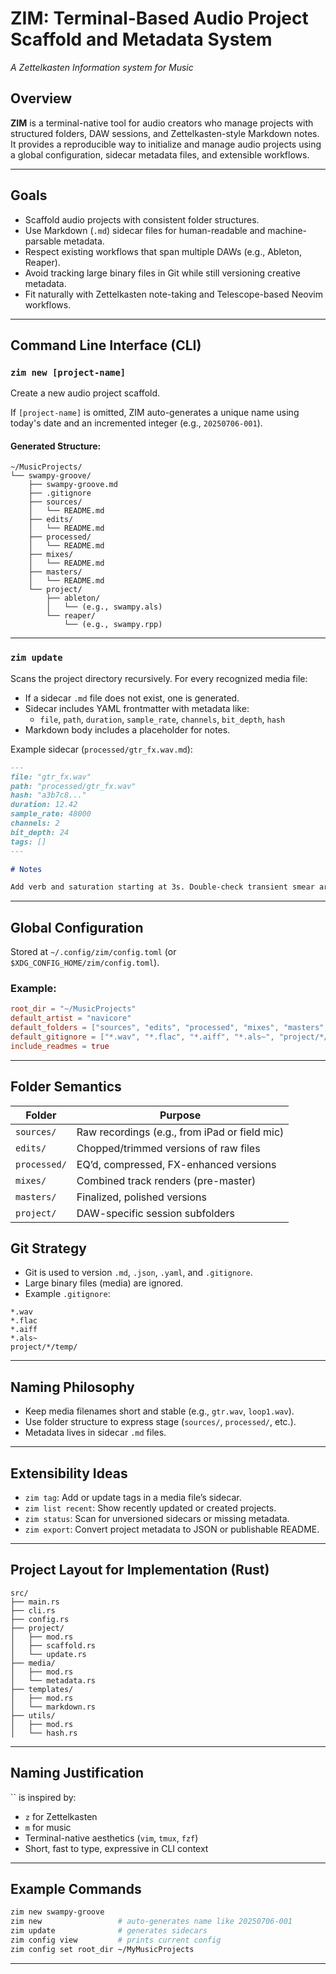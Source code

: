 # ZIM: Terminal-Based Audio Project Scaffold and Metadata System

*A Zettelkasten Information system for Music*

## Overview

**ZIM** is a terminal-native tool for audio creators who manage projects with
structured folders, DAW sessions, and Zettelkasten-style Markdown notes. It
provides a reproducible way to initialize and manage audio projects using a
global configuration, sidecar metadata files, and extensible workflows.

---

## Goals

- Scaffold audio projects with consistent folder structures.
- Use Markdown (`.md`) sidecar files for human-readable and machine-parsable metadata.
- Respect existing workflows that span multiple DAWs (e.g., Ableton, Reaper).
- Avoid tracking large binary files in Git while still versioning creative metadata.
- Fit naturally with Zettelkasten note-taking and Telescope-based Neovim workflows.

---

## Command Line Interface (CLI)

### `zim new [project-name]`

Create a new audio project scaffold.

If `[project-name]` is omitted, ZIM auto-generates a unique name using today's
date and an incremented integer (e.g., `20250706-001`).

#### Generated Structure:

```
~/MusicProjects/
└── swampy-groove/
    ├── swampy-groove.md
    ├── .gitignore
    ├── sources/
    │   └── README.md
    ├── edits/
    │   └── README.md
    ├── processed/
    │   └── README.md
    ├── mixes/
    │   └── README.md
    ├── masters/
    │   └── README.md
    └── project/
        ├── ableton/
        │   └── (e.g., swampy.als)
        └── reaper/
            └── (e.g., swampy.rpp)
```

---

### `zim update`

Scans the project directory recursively. For every recognized media file:

- If a sidecar `.md` file does not exist, one is generated.
- Sidecar includes YAML frontmatter with metadata like:
  - `file`, `path`, `duration`, `sample_rate`, `channels`, `bit_depth`, `hash`
- Markdown body includes a placeholder for notes.

Example sidecar (`processed/gtr_fx.wav.md`):

```markdown
---
file: "gtr_fx.wav"
path: "processed/gtr_fx.wav"
hash: "a3b7c8..."
duration: 12.42
sample_rate: 48000
channels: 2
bit_depth: 24
tags: []
---

# Notes

Add verb and saturation starting at 3s. Double-check transient smear around 9s.
```

---

## Global Configuration

Stored at `~/.config/zim/config.toml` (or `$XDG_CONFIG_HOME/zim/config.toml`).

### Example:

```toml
root_dir = "~/MusicProjects"
default_artist = "navicore"
default_folders = ["sources", "edits", "processed", "mixes", "masters", "project"]
default_gitignore = ["*.wav", "*.flac", "*.aiff", "*.als~", "project/*/temp/"]
include_readmes = true
```

---

## Folder Semantics

| Folder       | Purpose                                       |
| ------------ | --------------------------------------------- |
| `sources/`   | Raw recordings (e.g., from iPad or field mic) |
| `edits/`     | Chopped/trimmed versions of raw files         |
| `processed/` | EQ’d, compressed, FX-enhanced versions        |
| `mixes/`     | Combined track renders (pre-master)           |
| `masters/`   | Finalized, polished versions                  |
| `project/`   | DAW-specific session subfolders               |

## Git Strategy

- Git is used to version `.md`, `.json`, `.yaml`, and `.gitignore`.
- Large binary files (media) are ignored.
- Example `.gitignore`:

```gitignore
*.wav
*.flac
*.aiff
*.als~
project/*/temp/
```

---

## Naming Philosophy

- Keep media filenames short and stable (e.g., `gtr.wav`, `loop1.wav`).
- Use folder structure to express stage (`sources/`, `processed/`, etc.).
- Metadata lives in sidecar `.md` files.

---

## Extensibility Ideas

- `zim tag`: Add or update tags in a media file’s sidecar.
- `zim list recent`: Show recently updated or created projects.
- `zim status`: Scan for unversioned sidecars or missing metadata.
- `zim export`: Convert project metadata to JSON or publishable README.

---

## Project Layout for Implementation (Rust)

```
src/
├── main.rs
├── cli.rs
├── config.rs
├── project/
│   ├── mod.rs
│   ├── scaffold.rs
│   └── update.rs
├── media/
│   ├── mod.rs
│   └── metadata.rs
├── templates/
│   ├── mod.rs
│   └── markdown.rs
├── utils/
│   ├── mod.rs
│   └── hash.rs
```

---

## Naming Justification

`` is inspired by:

- `z` for Zettelkasten
- `m` for music
- Terminal-native aesthetics (`vim`, `tmux`, `fzf`)
- Short, fast to type, expressive in CLI context

---

## Example Commands

```bash
zim new swampy-groove
zim new                 # auto-generates name like 20250706-001
zim update              # generates sidecars
zim config view         # prints current config
zim config set root_dir ~/MyMusicProjects
```

---


